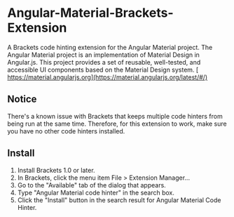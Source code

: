 # Angular-Material-Brackets-Extension
A Brackets code hinting extension for the Angular Material project. The Angular Material project is an implementation of Material Design in Angular.js. This project provides a set of reusable, well-tested, and accessible UI components based on the Material Design system. [ https://material.angularjs.org](https://material.angularjs.org/latest/#/)

## Notice
There's a known issue with Brackets that keeps multiple code hinters from being run at the same time. Therefore, for this extension to work, make sure you have no other code hinters installed. 

## Install

1. Install Brackets 1.0 or later.
2. In Brackets, click the menu item File > Extension Manager...
3. Go to the "Available" tab of the dialog that appears.
4. Type "Angular Material code hinter" in the search box.
5. Click the "Install" button in the search result for Angular Material Code Hinter.
